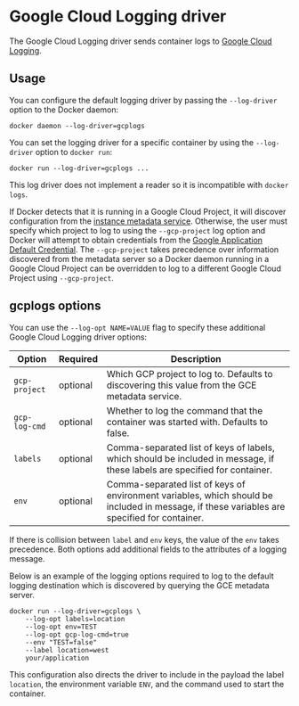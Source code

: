 <!--[metadata]>
+++
title = "Google Cloud Logging driver"
description = "Describes how to use the Google Cloud Logging driver."
keywords = ["gcplogs, google, docker, logging, driver"]
[menu.main]
parent = "smn_logging"
weight = 2
+++
<![end-metadata]-->

# Google Cloud Logging driver

The Google Cloud Logging driver sends container logs to <a href="https://cloud.google.com/logging/docs/" target="_blank">Google Cloud
Logging</a>.

## Usage

You can configure the default logging driver by passing the `--log-driver`
option to the Docker daemon:

    docker daemon --log-driver=gcplogs

You can set the logging driver for a specific container by using the
`--log-driver` option to `docker run`:

    docker run --log-driver=gcplogs ...

This log driver does not implement a reader so it is incompatible with
`docker logs`.

If Docker detects that it is running in a Google Cloud Project, it will discover configuration
from the <a href="https://cloud.google.com/compute/docs/metadata" target="_blank">instance metadata service</a>.
Otherwise, the user must specify which project to log to using the `--gcp-project`
log option and Docker will attempt to obtain credentials from the
<a href="https://developers.google.com/identity/protocols/application-default-credentials" target="_blank">Google Application Default Credential</a>.
The `--gcp-project` takes precedence over information discovered from the metadata server
so a Docker daemon running in a Google Cloud Project can be overridden to log to a different
Google Cloud Project using `--gcp-project`.

## gcplogs options

You can use the `--log-opt NAME=VALUE` flag to specify these additional Google
Cloud Logging driver options:

| Option                      | Required | Description                                                                                                                                 |
|-----------------------------|----------|---------------------------------------------------------------------------------------------------------------------------------------------|
| `gcp-project`               | optional | Which GCP project to log to. Defaults to discovering this value from the GCE metadata service.                                              |
| `gcp-log-cmd`               | optional | Whether to log the command that the container was started with. Defaults to false.                                                          |
| `labels`                    | optional | Comma-separated list of keys of labels, which should be included in message, if these labels are specified for container.                   |
| `env`                       | optional | Comma-separated list of keys of environment variables, which should be included in message, if these variables are specified for container. |

If there is collision between `label` and `env` keys, the value of the `env`
takes precedence. Both options add additional fields to the attributes of a
logging message.

Below is an example of the logging options required to log to the default
logging destination which is discovered by querying the GCE metadata server.

    docker run --log-driver=gcplogs \
        --log-opt labels=location
        --log-opt env=TEST
        --log-opt gcp-log-cmd=true
        --env "TEST=false"
        --label location=west
        your/application

This configuration also directs the driver to include in the payload the label
`location`, the environment variable `ENV`, and the command used to start the
container.
